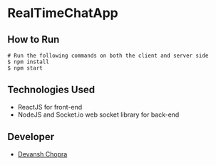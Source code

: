 # RealTimeChatApp



## How to Run
```
# Run the following commands on both the client and server side
$ npm install
$ npm start
```

## Technologies Used
- ReactJS for front-end
- NodeJS and Socket.io web socket library for back-end

## Developer
- [Devansh Chopra](https://github.com/dchop)